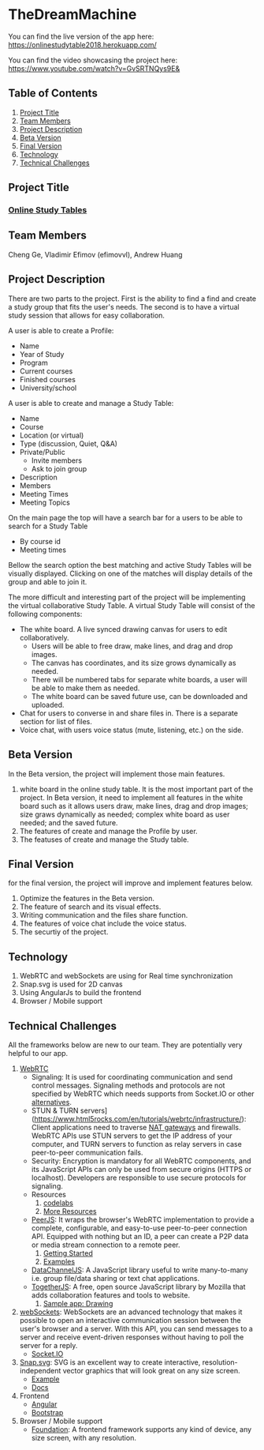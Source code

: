 # TheDreamMachine

You can find the live version of the app here: https://onlinestudytable2018.herokuapp.com/

You can find the video showcasing the project here: https://www.youtube.com/watch?v=GvSRTNQys9E&

## Table of Contents

1. [Project Title](#project_title)
2. [Team Members](#team_members)
3. [Project Description](#project_description)
4. [Beta Version](#beta_version)
5. [Final Version](#final_version)
6. [Technology](#technology)
7. [Technical Challenges](#technical_challenges)

## <a name='project_title'></a>Project Title

### <u>Online Study Tables</u>

## <a name='team_members'></a>Team Members

Cheng Ge, Vladimir Efimov (efimovvl), Andrew Huang

## <a name='project_description'></a>Project Description

There are two parts to the project. First is the ability to find a find and create a study group that fits the user's needs. The second is to have a virtual study session that allows for easy collaboration.

A user is able to create a Profile:

- Name
- Year of Study
- Program
- Current courses
- Finished courses
- University/school

A user is able to create and manage a Study Table:

- Name
- Course
- Location (or virtual)
- Type (discussion, Quiet, Q&A)
- Private/Public
  - Invite members
  - Ask to join group
- Description
- Members
- Meeting Times
- Meeting Topics

On the main page the top will have a search bar for a users to be able to search for a Study Table

- By course id
- Meeting times

Bellow the search option the best matching and active Study Tables will be visually displayed. Clicking on one of the matches will display details of the group and able to join it.

The more difficult and interesting part of the project will be implementing the virtual collaborative Study Table. A virtual Study Table will consist of the following components:

- The white board. A live synced drawing canvas for users to edit collaboratively.
  - Users will be able to free draw, make lines, and drag and drop images.
  - The canvas has coordinates, and its size grows dynamically as needed.
  - There will be numbered tabs for separate white boards, a user will be able to make them as needed.
  - The white board can be saved future use, can be downloaded and uploaded.
- Chat for users to converse in and share files in. There is a separate section for list of files.
- Voice chat, with users voice status (mute, listening, etc.) on the side.

## <a name='beta_version'></a>Beta Version

In the Beta version, the project will implement those main features.

1. white board in the online study table.
   It is the most important part of the project. In Beta version, it need to implement all features in the white board such as it allows users draw, make lines, drag and drop images; size graws dynamically as needed; complex white board as user needed; and the saved future.
2. The features of create and manage the Profile by user.
3. The featuses of create and manage the Study table.

## <a name='final_version'></a>Final Version

for the final version, the project will improve and implement features below.

1. Optimize the features in the Beta version.
2. The feature of search and its visual effects.
3. Writing communication and the files share function.
4. The features of voice chat include the voice status.
5. The securtiy of the project.

## <a name='technology'></a>Technology

1. WebRTC and webSockets are using for Real time synchronization
2. Snap.svg is used for 2D canvas
3. Using AngularJs to build the frontend
4. Browser / Mobile support

## <a name='technical_challenges'></a>Technical Challenges

All the frameworks below are new to our team. They are potentially very helpful to our app.

1. [WebRTC](https://webrtc.org/)
   - Signaling: It is used for coordinating communication and send control messages. Signaling methods and protocols are not specified by WebRTC which needs supports from Socket.IO or other [alternatives](https://github.com/muaz-khan/WebRTC-Experiment/blob/master/Signaling.md).
   - STUN & TURN servers](https://www.html5rocks.com/en/tutorials/webrtc/infrastructure/): Client applications need to traverse [NAT gateways](http://en.wikipedia.org/wiki/NAT_traversal) and firewalls. WebRTC APIs use STUN servers to get the IP address of your computer, and TURN servers to function as relay servers in case peer-to-peer communication fails.
   - Security: Encryption is mandatory for all WebRTC components, and its JavaScript APIs can only be used from secure origins (HTTPS or localhost). Developers are responsible to use secure protocols for signaling.
   - Resources
     1. [codelabs](https://codelabs.developers.google.com/codelabs/webrtc-web/#0)
     2. [More Resources](https://webrtc.org/start/)
   - [PeerJS](http://peerjs.com/): It wraps the browser's WebRTC implementation to provide a complete, configurable, and easy-to-use peer-to-peer connection API. Equipped with nothing but an ID, a peer can create a P2P data or media stream connection to a remote peer.
     1. [Getting Started](http://peerjs.com/docs/#start)
     2. [Examples](http://peerjs.com/examples)
   - [DataChannelJS](https://github.com/muaz-khan/WebRTC-Experiment/tree/master/DataChannel): A JavaScript library useful to write many-to-many i.e. group file/data sharing or text chat applications.
   - [TogetherJS](https://togetherjs.com/): A free, open source JavaScript library by Mozilla that adds collaboration features and tools to website.
     1. [Sample app: Drawing](https://togetherjs.com/examples/drawing/)
2. [webSockets](https://developer.mozilla.org/en-US/docs/Web/API/WebSockets_API): WebSockets are an advanced technology that makes it possible to open an interactive communication session between the user's browser and a server. With this API, you can send messages to a server and receive event-driven responses without having to poll the server for a reply.
   - [Socket.IO](https://socket.io/)
3. [Snap.svg](http://snapsvg.io/): SVG is an excellent way to create interactive, resolution-independent vector graphics that will look great on any size screen.
   - [Example](http://snapsvg.io/start/)
   - [Docs](http://snapsvg.io/docs/)
4. Frontend
   - [Angular](https://angular.io/)
   - [Bootstrap](http://getbootstrap.com/)
5. Browser / Mobile support
   - [Foundation](https://foundation.zurb.com/): A frontend framework supports any kind of device, any size screen, with any resolution.
